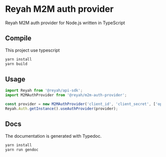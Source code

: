 # Reyah M2M auth provider
Reyah M2M auth provider for Node.js written in TypeScript

## Compile
This project use typescript

```bash
yarn install
yarn build
```

## Usage

```javascript
import Reyah from '@reyah/api-sdk';
import M2MAuthProvider from '@reyah/m2m-auth-provider';

const provider = new M2MAuthProvider('client_id', 'client_secret', ['optional scopes']);
Reyah.Auth.getInstance().useAuthProvider(provider);
```

## Docs
The documentation is generated with Typedoc.

```bash
yarn install
yarn run gendoc
```
